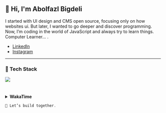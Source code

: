 ## 👋 Hi, I'm Abolfazl Bigdeli

I started with UI design and CMS open source, focusing only on how websites ui. But later, I wanted to go deeper and discover programming. Now, I’m coding in the world of JavaScript and always try to learn things.</br>
Computer Learner... .

- [LinkedIn](https://linkedin.com/in/#)
- [Instagram](https://instagram.com/_abolfazl.v2)


---

### 🧰 Tech Stack 

<a href="https://skillicons.dev">
  <img src="https://skillicons.dev/icons?i=js,ts,html,css,tailwind,bootstrap,react,nextjs,redux,regex,git,github,docker,npm,pnpm,vite,postman,figma,wordpress,notion,stackoverflow,vscode" />
</a>

#

<details>
<summary><b>WakaTime</b></summary>
  <br />
  <a href="https://github.com/abolfazlv2">
    <picture>
      <source media="(prefers-color-scheme: dark)" srcset="https://github-readme-stats-ranit.vercel.app/api/wakatime?username=AbolfazlV2&layout=compact&theme=radical&hide_border=true&langs_count=14&hide=other" />
      <source media="(prefers-color-scheme: light)" srcset="https://github-readme-stats-ranit.vercel.app/api/wakatime?username=AbolfazlV2&layout=compact&langs_count=14&hide=other" />
      <img align="center" src="https://github-readme-stats-ranit.vercel.app/api/wakatime?username=AbolfazlV2&layout=compact&theme=radical&hide_border=true&langs_count=14" alt="Wakatime Stats&hide=other" />
    </picture>
  </a>
</details>

```javascript
🤝 Let’s build together.
```


<!--

<details>
  <summary><b>GitHub Streak</b></summary>
  <a href="https://github.com/DenverCoder1/github-readme-streak-stats">
    <img height="180em" src="https://github-readme-streak-stats.herokuapp.com/?user=bishnudev1&theme=radical&hide_border=true" />
  </a>
</details>

<!-- <details>
  <summary><b>GitHub Activity Graph</b></summary>
  <a href="https://github.com/ashutosh00710/github-readme-activity-graph"><img alt="Bishnudev's Activity Graph" src="https://github-readme-activity-graph.vercel.app/graph?username=bishnudev1&bg_color=1F222E&color=BE91F2&line=638fda&point=35aea1&hide_border=true" /></a>
</details> -->
